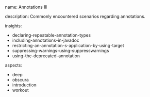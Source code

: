 name: Annotations III

description: Commonly encountered scenarios regarding annotations.

insights:
  - declaring-repeatable-annotation-types
  - including-annotations-in-javadoc
  - restricting-an-annotation-s-application-by-using-target
  - suppressing-warnings-using-suppresswarnings
  - using-the-deprecated-annotation

aspects:
  - deep
  - obscura
  - introduction
  - workout

